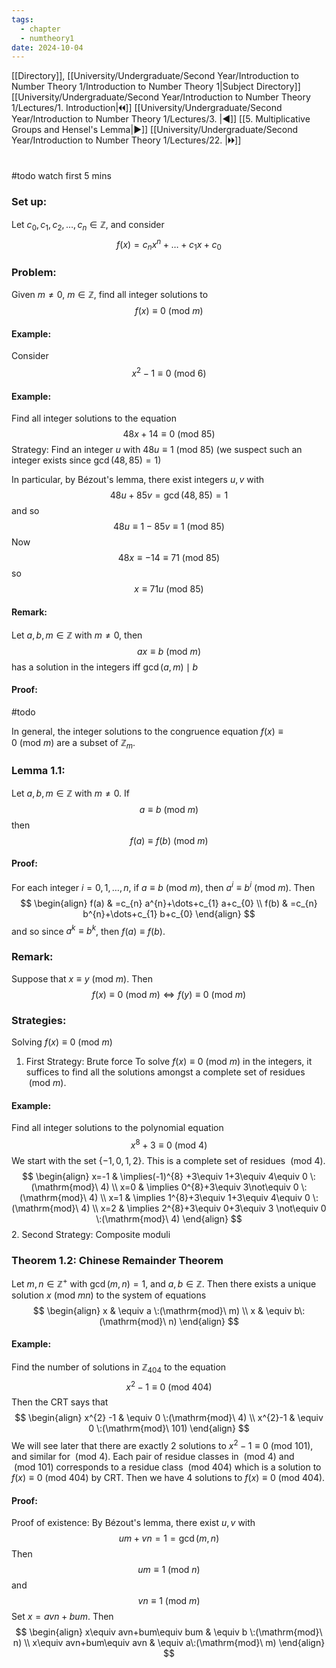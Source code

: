 ```yaml
---
tags:
  - chapter
  - numtheory1
date: 2024-10-04
---
```

[[Directory]], [[University/Undergraduate/Second Year/Introduction to Number Theory 1/Introduction to Number Theory 1|Subject Directory]]
[[University/Undergraduate/Second Year/Introduction to Number Theory 1/Lectures/1. Introduction|🞀🞀]] [[University/Undergraduate/Second Year/Introduction to Number Theory 1/Lectures/3. |◀]] [[5. Multiplicative Groups and Hensel's Lemma|▶]] [[University/Undergraduate/Second Year/Introduction to Number Theory 1/Lectures/22. |🞂🞂]]
# 
## 
### 
#todo watch first 5 mins
### Set up:
Let ${} c_{0},\, c_{1},\, c_{2},\,\dots,\,c_{n} \in \mathbb{Z} {}$, and consider
$$
f(x)=c_{n} x^{n}+\dots+c_{1} x+c_{0}
$$
### Problem:
Given $m \neq 0$, ${} m \in \mathbb{Z} {}$, find all integer solutions to 
$$
f(x) \equiv 0 \:(\mathrm{mod}\  m) 
$$
#### Example:
Consider
$$
x^{2}-1\equiv 0 \:(\mathrm{mod}\  6) 
$$
#### Example:
Find all integer solutions to the equation
$$
48x+14\equiv 0\:(\mathrm{mod}\  85) \tag{*}
$$
Strategy:
Find an integer ${} u$ with ${} 48u\equiv 1\:(\mathrm{mod}\  85)  {}$ (we suspect such an integer exists since ${} \gcd(48,\, 85)=1 {}$)

In particular, by Bézout's lemma, there exist integers ${} u,\, v {}$ with
$$
48u+85v=\gcd(48,\, 85)=1
$$
and so
$$
48u\equiv 1-85v\equiv 1 \:(\mathrm{mod}\  85) 
$$
Now 
$$
48x\equiv -14 \equiv 71\:(\mathrm{mod}\  85) 
$$
so
$$
x\equiv 71u \:(\mathrm{mod}\  85) 
$$
#### Remark:
Let ${} a,\, b,\, m \in \mathbb{Z} {}$ with ${} m \neq 0 {}$, then
$$
ax\equiv b \:(\mathrm{mod}\  m) 
$$
has a solution in the integers iff ${} \gcd(a,\, m)\mid b {}$
#### Proof:
#todo 

In general, the integer solutions to the congruence equation ${} f(x)\equiv 0 \:(\mathrm{mod}\  m)  {}$ are a subset of ${} \mathbb{Z}_{m} {}$.
### Lemma 1.1:
Let ${} a,\, b,\, m \in \mathbb{Z} {}$ with $m\neq 0$. If
$$
a\equiv b\:(\mathrm{mod}\  m) 
$$
then
$$
f(a)\equiv f(b) \:(\mathrm{mod}\  m) 
$$
#### Proof:
For each integer ${} i=0,\, 1,\,\dots,\,n {}$, if ${} a\equiv b\:(\mathrm{mod}\  m)  {}$, then ${} a^{i}\equiv b^{i} \:(\mathrm{mod}\  m)  {}$. Then
$$
\begin{align}
 f(a) & =c_{n} a^{n}+\dots+c_{1} a+c_{0}   \\
f(b) & =c_{n} b^{n}+\dots+c_{1} b+c_{0}
 \end{align}
$$
and so since ${} a^{k}\equiv b^{k} {}$, then ${} f(a)\equiv f(b) {}$.
### Remark:
Suppose that ${} x \equiv  y \:(\mathrm{mod}\  m)  {}$. Then
$$
f(x)\equiv 0 \:(\mathrm{mod}\  m)  \iff f(y)\equiv 0 \:(\mathrm{mod}\  m) 
$$
### Strategies:
Solving ${} f(x)\equiv 0\:(\mathrm{mod}\  m)  {}$
1. First Strategy: Brute force
To solve ${} f(x)\equiv 0 \:(\mathrm{mod}\  m)  {}$ in the integers, it suffices to find all the solutions amongst a complete set of residues ${} \:(\mathrm{mod}\  m)  {}$.
#### Example:
Find all integer solutions to the polynomial equation 
$$
x^{8}+3\equiv 0 \:(\mathrm{mod}\  4) 
$$
We start with the set ${} \{ -1,\, 0,\, 1,\, 2 \} {}$. This is a complete set of residues ${} \:(\mathrm{mod}\  4)  {}$. 
$$
\begin{align}
x=-1  & \implies(-1)^{8} +3\equiv 1+3\equiv 4\equiv 0 \:(\mathrm{mod}\  4) \\
x=0  & \implies 0^{8}+3\equiv 3\not\equiv 0 \:(\mathrm{mod}\  4) \\
x=1 & \implies 1^{8}+3\equiv 1+3\equiv 4\equiv 0 \:(\mathrm{mod}\  4)  \\
x=2 & \implies 2^{8}+3\equiv 0+3\equiv 3 \not\equiv 0 \:(\mathrm{mod}\  4)    
\end{align}
$$
2. Second Strategy: Composite moduli
### Theorem 1.2: Chinese Remainder Theorem
Let ${} m,\, n \in \mathbb{Z}^{+} {}$ with ${} \gcd(m,\, n)=1 {}$, and ${} a,\, b \in \mathbb{Z} {}$. Then there exists a unique solution ${} x\:(\mathrm{mod}\  mn)  {}$ to the system of equations
$$
\begin{align}
 x & \equiv a \:(\mathrm{mod}\  m)  \\
x & \equiv b\:(\mathrm{mod}\  n)  
 \end{align} 
$$
#### Example:
Find the number of solutions in ${} \mathbb{Z}_{404} {}$ to the equation
$$
x^{2}-1 \equiv 0 \:(\mathrm{mod}\   404) 
$$
Then the CRT says that
$$
\begin{align}
 x^{2} -1 & \equiv 0 \:(\mathrm{mod}\  4)    \\
x^{2}-1 & \equiv 0 \:(\mathrm{mod}\  101) 
 \end{align}
$$
We will see later that there are exactly 2 solutions to ${} x^{2}-1\equiv 0\:(\mathrm{mod}\  101)  {}$, and similar for ${} \:(\mathrm{mod}\  4)  {}$. 
Each pair of residue classes in ${} \:(\mathrm{mod}\  4)  {}$ and ${} \:(\mathrm{mod}\  101)  {}$ corresponds to a residue class ${} \:(\mathrm{mod}\  404)  {}$ which is a solution to ${} f(x)\equiv 0 \:(\mathrm{mod}\  404)  {}$ by CRT. Then we have $4$ solutions to ${} f(x)\equiv 0\:(\mathrm{mod}\  404)  {}$.
#### Proof:
Proof of existence:
By Bézout's lemma, there exist ${} u,\, v {}$ with
$$
um+vn=1=\gcd(m,\, n)
$$
Then
$$
um\equiv 1\:(\mathrm{mod}\  n) 
$$
and
$$
vn\equiv 1 \:(\mathrm{mod}\  m) 
$$
Set ${} x=avn+bum {}$. Then
$$
\begin{align}
x\equiv avn+bum\equiv bum & \equiv b \:(\mathrm{mod}\  n)  \\
x\equiv avn+bum\equiv avn & \equiv a\:(\mathrm{mod}\  m) 
\end{align}
$$
